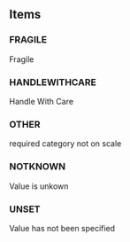 

<!-- end of short definition -->
## Items

### FRAGILE
Fragile

### HANDLEWITHCARE
Handle With Care

### OTHER
required category not on scale

### NOTKNOWN
Value is unkown

### UNSET
Value has not been specified
